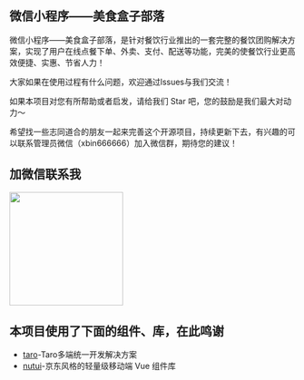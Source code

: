 ## 微信小程序——美食盒子部落

微信小程序——美食盒子部落，是针对餐饮行业推出的一套完整的餐饮团购解决方案，实现了用户在线点餐下单、外卖、支付、配送等功能，完美的使餐饮行业更高效便捷、实惠、节省人力！

大家如果在使用过程有什么问题，欢迎通过lssues与我们交流！

如果本项目对您有所帮助或者启发，请给我们 Star 吧，您的鼓励是我们最大对动力～

希望找一些志同道合的朋友一起来完善这个开源项目，持续更新下去，有兴趣的可以联系管理员微信（xbin666666）加入微信群，期待您的建议！


## 加微信联系我

<img src="https://gitee.com/binperson/images/raw/master/WechatIMG355.jpeg" width="200px">

## 本项目使用了下面的组件、库，在此鸣谢

 - [taro](https://taro.zone/)-Taro多端统一开发解决方案
 - [nutui](https://nutui.jd.com/#/)-京东风格的轻量级移动端 Vue 组件库